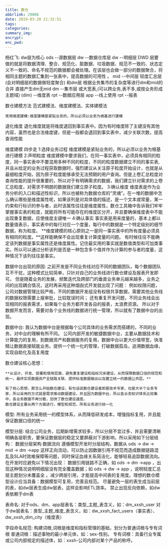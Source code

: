 ```yaml
---
title: 数仓
abbrlink: 29006
date: 2019-03-20 21:32:51
tags:
categories:
summary_img:
encrypt:
enc_pwd:
---
```


杨红飞: dw层为核心
ods --源数据层
dw  --数据仓库层
	dw --明细层 DWD 层要做的就是将数据清理、整合、规范化、脏数据、垃圾数据、规范不一致的、状态定义不一致的、命名不规范的数据都会被处理。在该层也会做一部分的数据聚合，将相同主题的数据汇集到一张表中，提高数据的可用性 。
	mid --中间层 轻度汇总层  (会对明细层的数据做轻度聚合) 和dm层 根据业务集市的复杂度等进行dm和mid的合并 直接产生dm无mid
	dm --集市层 或大宽表,(可以跨业务,表不多,或按业务形成主题域)
	(dim) --维度表
rpt --数据应用层
	app  --线上使用
	rpt  --报表

数仓建模方法
	范式建模法、维度建模法、实体建模法

	常用维度建模:维度建模是紧贴业务的，所以必须以业务为根基进行建模

退化维度
	退化维度就是将维度退回到事实表中。因为有时维度除了主键没有其他内容，虽然也是合法维度键，但是一般都会退回到事实表中，减少关联次数，提高查询性能


维度建模
	四步走
		1:选择业务过程 维度建模是紧贴业务的，所以必须以业务为根基进行建模
		2:声明粒度 维度建模中要求我们，在同一事实表中，必须具有相同的粒度，同一事实表中不要混用多种不同的粒度，不同的粒度数据建立不同的事实表,并且从给定的业务过程获取数据时，强烈建议从关注原子粒度开始设计，也就是从最细粒度开始，因为原子粒度能够承受无法预期的用户查询。但是上卷汇总粒度对查询性能的提升很重要的，所以对于有明确需求的数据，我们建立针对需求的上卷汇总粒度，对需求不明朗的数据我们建立原子粒度。
		3:确认维度 维度表是作为业务分析的入口和描述性标识，所以也被称为数据仓库的“灵魂”。在一堆的数据中怎么确认哪些是维度属性呢，如果该列是对具体值的描述，是一个文本或常量，某一约束和行标识的参与者，此时该属性往往是维度属性，数仓工具箱中告诉我们牢牢掌握事实表的粒度，就能将所有可能存在的维度区分开，并且要确保维度表中不能出现重复数据，应使维度主键唯一
		4:确认事实 事实表是用来度量的，基本上都以数量值表示，事实表中的每行对应一个度量，每行中的数据是一个特定级别的细节数据，称为粒度。
			**维度建模的核心原则之一是同一事实表中的所有度量必须具有相同的粒度。**这样能确保不会出现重复计算度量的问题。
			有时候往往不能确定该列数据是事实属性还是维度属性。记住最实用的事实就是数值类型和可加类事实。所以可以通过分析该列是否是一种包含多个值并作为计算的参与者的度量，这种情况下该列往往是事实。



数据中台出现的原因:
	之前开发是不同业务线对应不同的数据团队，每个数据团队互不干扰，这种模式比较简单，只针对自己的业务线进行数仓建设及报表开发即可。
	但是随着业务的发展，频繁迭代及跨部门的垂直业务单元越来越多，业务之间的出现耦合情况，这时再采用这种烟囱式开发就出现了问题：
	例如权限问题，公司对数据管理比较严格，不同的数据开发组没有权限共享数据，需要其他业务线的数据权限需要上报审批，比较耽误时间；
	还有重复开发问题，不同业务线会出现相同的报表需求，如果每个业务方都开发各自的报表，太浪费资源。
	所以对于数据开发而言，需要对各个业务线的数据进行统一管理，所以就有了数据中台的出现。

数据中台:
	我认为数据中台是根据每个公司具体的业务需求而搭建的，不同的业务，对中台的理解有所不同。
	公司内部开发的敏捷数据中台，主要从数据技术和计算能力的复用，到数据资产和数据服务的复用，数据中台以更大价值带宽，快准精让数据直接赋能业务。提供一个统一化的管理，打破数据孤岛，追溯数据血缘，实现自助化及高复用度



数仓建设核心思想：

	**从设计、开发、部署和使用层面，避免重复建设和指标冗余建设，从而保障数据口径的规范和统一，最终实现数据资产全链路关联、提供标准数据输出以及建立统一的数据公共层。**

	有了核心思想，那怎么开始数仓建设，有句话说数仓建设者即是技术专家，也是大半个业务专家，所以采用的方式就是需求推动数据建设，并且因为数据中台，所以各业务知识体系比较集中，各业务数据不再分散，加快了数仓建设速度。
	数仓建设主要从两个方面进行，模型和规范，所有业务进行统一化


模型:
	所有业务采用统一的模型体系，从而降低研发成本，增强指标复用，并且能保证数据口径的统一

模型分层:
		结合公司业务，后期新增需求较多，所以分层不宜过多，并且需要清晰明确各层职责，要保证数据层的稳定又要屏蔽对下游影响，所以采用如下分层结构：
	数据分层架构
		数据流向
		遵循模型开发时分层结构，数据从 ods -> dw -> mid -> dm ->app 这样正向流动，可以防止因数据引用不规范而造成数据链路混乱及SLA时效难保障等问题，同时保证血缘关系简洁化，能够轻易追踪数据流向。在开发时应避免以下情况出现：
		数据引用链路不正确，如 ods -> dm ->app ，出现这种情况说明明细层没有完全覆盖数据；如 ods -> dw -> app ，说明轻度汇总层主题划分未覆盖全 。减少跨层引用，才能提高中间表的复用度。理想的数仓模型设计应当具备：数据模型可复⽤，完善且规范。
		尽量避免一层的表生成当前层的表，如dw层表生成dw层表，这样会影响ETL效率。
		禁止出现反向依赖，如dw表依赖于dm表

表命名:
	对于ods、dm、app层表名：类型_主题_表含义，如：dm_xxsh_user
	对于dw层表名：类型_主题_维度_表含义，如：dw_xxsh_fact_users（事实表）、dw_xxsh_dim_city（维度表）


字段命名规范:
	构建词根,词根是维度和指标管理的基础，划分为普通词根与专有词根
	普通词根：描述事物的最小单元体，如：sex-性别。
	专有词根：具备行业专属或公司内部规定的描述体，如：xxsh-公司内部对某个产品的称呼。

